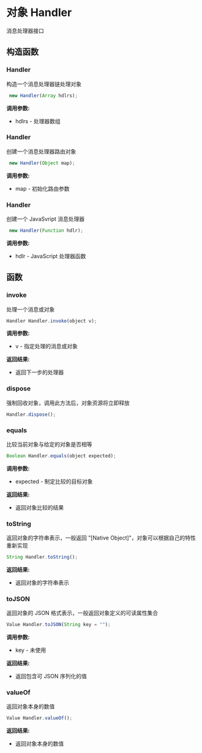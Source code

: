 # 对象 Handler
消息处理器接口

## 构造函数
        
### Handler
构造一个消息处理器链处理对象
```JavaScript
 new Handler(Array hdlrs);
```

**调用参数:**
* hdlrs - 处理器数组

### Handler
创建一个消息处理器路由对象
```JavaScript
 new Handler(Object map);
```

**调用参数:**
* map - 初始化路由参数

### Handler
创建一个 JavaSvript 消息处理器
```JavaScript
 new Handler(Function hdlr);
```

**调用参数:**
* hdlr - JavaScript 处理器函数

## 函数
        
### invoke
处理一个消息或对象
```JavaScript
Handler Handler.invoke(object v);
```

**调用参数:**
* v - 指定处理的消息或对象

**返回结果:**
* 返回下一步的处理器

### dispose
强制回收对象，调用此方法后，对象资源将立即释放
```JavaScript
Handler.dispose();
```

### equals
比较当前对象与给定的对象是否相等
```JavaScript
Boolean Handler.equals(object expected);
```

**调用参数:**
* expected - 制定比较的目标对象

**返回结果:**
* 返回对象比较的结果

### toString
返回对象的字符串表示，一般返回 &#34;[Native Object]&#34;，对象可以根据自己的特性重新实现
```JavaScript
String Handler.toString();
```

**返回结果:**
* 返回对象的字符串表示

### toJSON
返回对象的 JSON 格式表示，一般返回对象定义的可读属性集合
```JavaScript
Value Handler.toJSON(String key = "");
```

**调用参数:**
* key - 未使用

**返回结果:**
* 返回包含可 JSON 序列化的值

### valueOf
返回对象本身的数值
```JavaScript
Value Handler.valueOf();
```

**返回结果:**
* 返回对象本身的数值

